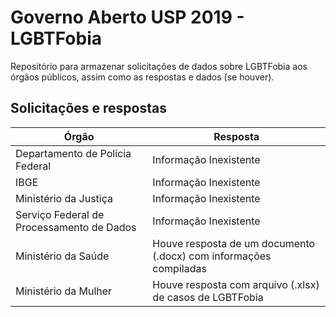 # Governo Aberto USP 2019 - LGBTFobia

Repositório para armazenar solicitações de dados sobre LGBTFobia aos órgãos públicos, assim como as respostas e dados (se houver).

## Solicitações e respostas

| Órgão                                     | Resposta                                                          |
|-------------------------------------------|-------------------------------------------------------------------|
| Departamento de Polícia Federal           | Informação Inexistente                                            |
| IBGE                                      | Informação Inexistente                                            |
| Ministério da Justiça                     | Informação Inexistente                                            |
| Serviço Federal de Processamento de Dados | Informação Inexistente                                            |
| Ministério da Saúde                       | Houve resposta de um documento (.docx) com informações compiladas |
| Ministério da Mulher                      | Houve resposta com arquivo (.xlsx) de casos de LGBTFobia          |
